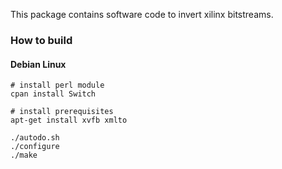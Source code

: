 This package contains software code to invert xilinx bitstreams.

### How to build

#### Debian Linux

```
# install perl module
cpan install Switch

# install prerequisites
apt-get install xvfb xmlto

./autodo.sh
./configure
./make
```
